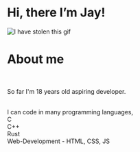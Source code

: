 # Hi, there I’m Jay! 

![I have stolen this gif](https://c.tenor.com/CwZDbX7DvR8AAAAd/pixel-sakura.gif)
###### 

# About me
<br/>

So far I'm 18 years old aspiring developer.
<br/>

<br/>
I can code in many programming languages,
<br/>
   C
   <br/>
     C++
  <br/>
     Rust
  <br/>
     Web-Development - HTML, CSS, JS
   

                
